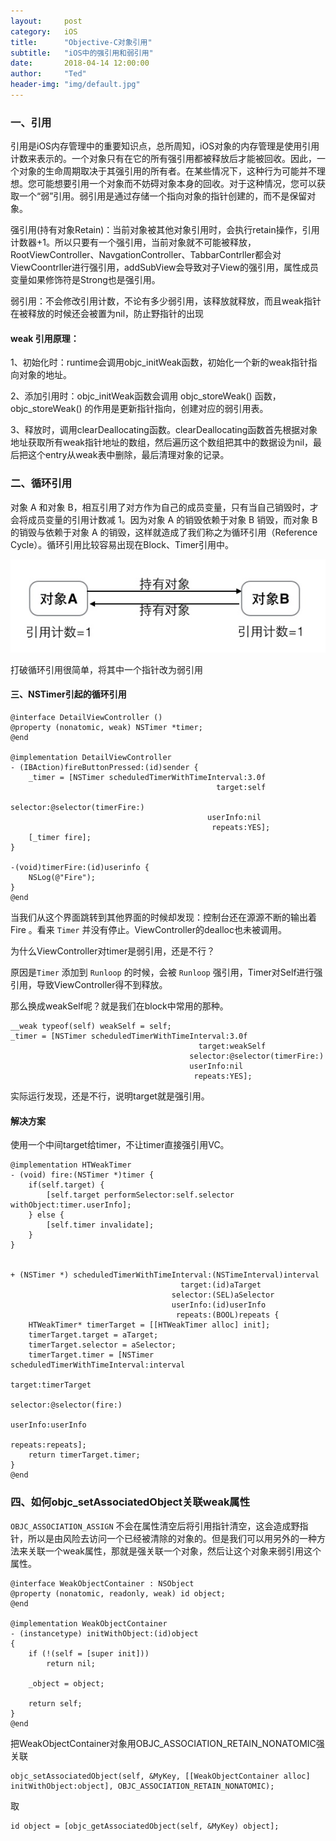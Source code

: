 ```yaml
---
layout:     post
category:   iOS
title:      "Objective-C对象引用"
subtitle:   "iOS中的强引用和弱引用"
date:       2018-04-14 12:00:00
author:     "Ted"
header-img: "img/default.jpg"
---
```


### 一、引用

引用是iOS内存管理中的重要知识点，总所周知，iOS对象的内存管理是使用引用计数来表示的。一个对象只有在它的所有强引用都被释放后才能被回收。因此，一个对象的生命周期取决于其强引用的所有者。在某些情况下，这种行为可能并不理想。您可能想要引用一个对象而不妨碍对象本身的回收。对于这种情况，您可以获取一个“弱”引用。弱引用是通过存储一个指向对象的指针创建的，而不是保留对象。

强引用(持有对象Retain)：当前对象被其他对象引用时，会执行retain操作，引用计数器+1。所以只要有一个强引用，当前对象就不可能被释放，RootViewController、NavgationController、TabbarContrller都会对ViewCoontrller进行强引用，addSubView会导致对子View的强引用，属性成员变量如果修饰符是Strong也是强引用。

弱引用：不会修改引用计数，不论有多少弱引用，该释放就释放，而且weak指针在被释放的时候还会被置为nil，防止野指针的出现

#### weak 引用原理：

1、初始化时：runtime会调用objc_initWeak函数，初始化一个新的weak指针指向对象的地址。

2、添加引用时：objc_initWeak函数会调用 objc_storeWeak() 函数， objc_storeWeak() 的作用是更新指针指向，创建对应的弱引用表。

3、释放时，调用clearDeallocating函数。clearDeallocating函数首先根据对象地址获取所有weak指针地址的数组，然后遍历这个数组把其中的数据设为nil，最后把这个entry从weak表中删除，最后清理对象的记录。

### 二、循环引用

对象 A 和对象 B，相互引用了对方作为自己的成员变量，只有当自己销毁时，才会将成员变量的引用计数减 1。因为对象 A 的销毁依赖于对象 B 销毁，而对象 B 的销毁与依赖于对象 A 的销毁，这样就造成了我们称之为循环引用（Reference Cycle）。循环引用比较容易出现在Block、Timer引用中。

![img](/img/Simple_7/17.png)

打破循环引用很简单，将其中一个指针改为弱引用

#### 三、NSTimer引起的循环引用

```
@interface DetailViewController ()
@property (nonatomic, weak) NSTimer *timer;
@end

@implementation DetailViewController
- (IBAction)fireButtonPressed:(id)sender {
    _timer = [NSTimer scheduledTimerWithTimeInterval:3.0f
                                              target:self
                                            selector:@selector(timerFire:)
                                            userInfo:nil
                                             repeats:YES];
    [_timer fire];
}

-(void)timerFire:(id)userinfo {
    NSLog(@"Fire");
}
@end
```

当我们从这个界面跳转到其他界面的时候却发现：控制台还在源源不断的输出着 Fire 。看来 `Timer` 并没有停止。ViewController的dealloc也未被调用。

为什么ViewController对timer是弱引用，还是不行？

原因是`Timer` 添加到 `Runloop` 的时候，会被 `Runloop` 强引用，Timer对Self进行强引用，导致ViewController得不到释放。

那么换成weakSelf呢？就是我们在block中常用的那种。

```
__weak typeof(self) weakSelf = self;
_timer = [NSTimer scheduledTimerWithTimeInterval:3.0f
                                          target:weakSelf
                                        selector:@selector(timerFire:)
                                        userInfo:nil
                                         repeats:YES];
```

实际运行发现，还是不行，说明target就是强引用。

#### 解决方案

使用一个中间target给timer，不让timer直接强引用VC。

```objc
@implementation HTWeakTimer
- (void) fire:(NSTimer *)timer {
    if(self.target) {
        [self.target performSelector:self.selector withObject:timer.userInfo];
    } else {
        [self.timer invalidate];
    }
}


+ (NSTimer *) scheduledTimerWithTimeInterval:(NSTimeInterval)interval
                                      target:(id)aTarget
                                    selector:(SEL)aSelector
                                    userInfo:(id)userInfo
                                     repeats:(BOOL)repeats {
    HTWeakTimer* timerTarget = [[HTWeakTimer alloc] init];
    timerTarget.target = aTarget;
    timerTarget.selector = aSelector;
    timerTarget.timer = [NSTimer scheduledTimerWithTimeInterval:interval
                                                         target:timerTarget
                                                       selector:@selector(fire:)
                                                       userInfo:userInfo
                                                        repeats:repeats];
    return timerTarget.timer;
}
@end
```

### 四、如何objc_setAssociatedObject关联weak属性

`OBJC_ASSOCIATION_ASSIGN` 不会在属性清空后将引用指针清空，这会造成野指针，所以是由风险去访问一个已经被清除的对象的。但是我们可以用另外的一种方法来关联一个weak属性，那就是强关联一个对象，然后让这个对象来弱引用这个属性。

```objc
@interface WeakObjectContainer : NSObject
@property (nonatomic, readonly, weak) id object;
@end

@implementation WeakObjectContainer
- (instancetype) initWithObject:(id)object
{
    if (!(self = [super init]))
        return nil;

    _object = object;

    return self;
}
@end
```

把WeakObjectContainer对象用OBJC_ASSOCIATION_RETAIN_NONATOMIC强关联

```objc
objc_setAssociatedObject(self, &MyKey, [[WeakObjectContainer alloc] initWithObject:object], OBJC_ASSOCIATION_RETAIN_NONATOMIC);
```

取

```Objc
id object = [objc_getAssociatedObject(self, &MyKey) object];
```